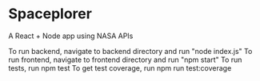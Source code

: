 # Spaceplorer

A React + Node app using NASA APIs

To run backend, navigate to backend directory and run "node index.js"
To run frontend, navigate to frontend directory and run "npm start"
To run tests, run npm test
To get test coverage, run npm run test:coverage
